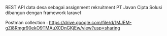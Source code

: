 REST API data desa sebagai assignment rekruitment PT Javan Cipta Solusi
dibangun dengan framework laravel

Postman collection : https://drive.google.com/file/d/1MJEM-gZi8Rmgr90ekO9TMAuX0DnGKjEw/view?usp=sharing
